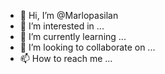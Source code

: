 - 👋 Hi, I’m @Marlopasilan
- 👀 I’m interested in ...
- 🌱 I’m currently learning ...
- 💞️ I’m looking to collaborate on ...
- 📫 How to reach me ...

<!---
Marlopasilan/Marlopasilan is a ✨ special ✨ repository because its `README.md` (this file) appears on your GitHub profile.
You can click the Preview link to take a look at your changes.
--->
